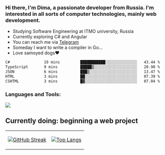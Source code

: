 <h3>Hi there, I'm Dima, a passionate developer from Russia. I'm interested in all sorts of computer technologies, mainly web development.</h3>

* Studying Software Engineering at ITMO university, Russia
* Currently exploring C# and Angular
* You can reach me via [Telegram](https://t.me/grumbletumbles)
* Someday I want to write a compiler in Go...
* Love samoyed dogs❤️

<!--START_SECTION:waka-->

```txt
C#               19 mins         ███████████░░░░░░░░░░░░░░   43.44 %
TypeScript       9 mins          █████▒░░░░░░░░░░░░░░░░░░░   20.90 %
JSON             6 mins          ███▒░░░░░░░░░░░░░░░░░░░░░   13.47 %
HTML             3 mins          ██░░░░░░░░░░░░░░░░░░░░░░░   07.39 %
CSHTML           3 mins          █▓░░░░░░░░░░░░░░░░░░░░░░░   07.04 %
```

<!--END_SECTION:waka-->

<h3>Languages and Tools:</h3>

<!-- TODO: add  java, angular, mognodb
AND split in multiple paragraphs when the list gets too large
-->
<p align="left">
  <a href="https://skillicons.dev">
    <img src="https://skillicons.dev/icons?i=cs,dotnet,ts,go,cpp,py,postgresql,git,docker" />
  </a>
</p>

<h2>
  Currently doing: beginning a web project
</h2>

<table align="center" width="100%" height="100%" >
   <tr>
     <td> 
  
[![GitHub Streak](https://streak-stats.demolab.com/?user=grumbletumbles&theme=radical)](https://git.io/streak-stats) </td>
     <td> [![Top Langs](https://github-readme-stats.vercel.app/api/top-langs/?username=grumbletumbles&theme=radical&layout=compact)](https://github.com/grumbletumbles) </td>
   </tr>
  </table>


